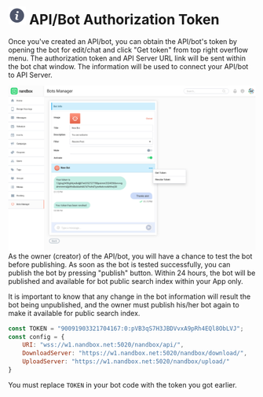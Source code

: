 # ![](../images/ic_info.svg) **API/Bot Authorization Token**

Once you&#39;ve created an API/bot, you can obtain the API/bot&#39;s token by opening the bot for edit/chat and click "Get token" from top right overflow menu. The authorization token and API Server URL link will be sent within the bot chat window. The information will be used to connect your API/bot to API Server.

![](../images/image011.png)
As the owner (creator) of the API/bot, you will have a chance to test the bot before publishing. As soon as the bot is tested successfully, you can publish the bot by pressing "publish" button. Within 24 hours, the bot will be published and available for bot public search index within your App only.

It is important to know that any change in the bot information will result the bot being unpublished, and the owner must publish his/her bot again to make it available for public search index.

```javascript
const TOKEN = "90091903321704167:0:pVB3qS7H3JBDVvxA9pRh4EQl8ObLVJ";
const config = {
    URI: "wss://w1.nandbox.net:5020/nandbox/api/",
    DownloadServer: "https://w1.nandbox.net:5020/nandbox/download/",
    UploadServer: "https://w1.nandbox.net:5020/nandbox/upload/"
}
```

<aside class="notice">
You must replace <code>TOKEN</code> in your bot code with the token you got earlier.
</aside>


